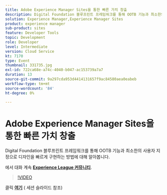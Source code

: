 ```yaml
---
title: Adobe Experience Manager Sites을 통한 빠른 가치 창출
description: Digital Foundation 블루프린트 프레임워크를 통해 OOTB 기능과 최소한의 사용자 지정으로 디자인을 빠르게 구현하는 방법에 대해 알아봅니다. 이 세션은 Adobe Developers Live 컨텐츠 이벤트의 일부로 전달되었습니다.
solution: Experience Manager,Experience Manager Sites
product: experience manager
sub-product: sites
feature: Developer Tools
topic: Development
role: Developer
level: Intermediate
version: Cloud Service
kt: 7170
type: Event
thumbnail: 331735.jpg
exl-id: 722ca68e-a74c-4040-b047-ac153739a7a7
duration: 13
source-git-commit: 9a297cda953d4414131657f9ac84580aea0eabeb
workflow-type: tm+mt
source-wordcount: '84'
ht-degree: 0%

---
```


# Adobe Experience Manager Sites을 통한 빠른 가치 창출

Digital Foundation 블루프린트 프레임워크를 통해 OOTB 기능과 최소한의 사용자 지정으로 디자인을 빠르게 구현하는 방법에 대해 알아봅니다.

에서 대화 계속 **[Experience League 커뮤니티](https://adobe.ly/36Yd3v6)**.

>[!VIDEO](https://video.tv.adobe.com/v/331735/?quality=12&learn=on&hidetitle=true)

클릭 **[여기](/help/adobe-developers-live/assets/time-to-value-aem-sites.pdf)** ( 세션 슬라이드 참조)
